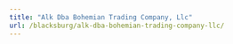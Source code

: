 ```yaml
---
title: "Alk Dba Bohemian Trading Company, Llc"
url: /blacksburg/alk-dba-bohemian-trading-company-llc/
---
```

